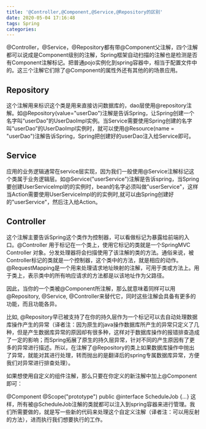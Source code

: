 ```yaml
---
title: '@Controller,@Component,@Service,@Repository的区别'
date: 2020-05-04 17:16:48
tags: Spring
categories:
---
```

@Controller，@Service，@Repository都有带@Component父注解，四个注解都可以说成是Component级别的注解，Spring框架自动扫描的注解也是检测是否有Component注解标记。把普通pojo实例化到spring容器中，相当于配置文件中的<bean id="" class=""/>。这三个注解它们除了@Component的属性外还有其他的的场景应用。

## Repository
这个注解用来标识这个类是用来直接访问数据库的，dao层使用@repository注解。如@Repository(value="userDao")注解是告诉Spring，让Spring创建一个名字叫“userDao”的UserDaoImpl实例。当Service需要使用Spring创建的名字叫“userDao”的UserDaoImpl实例时，就可以使用@Resource(name = "userDao")注解告诉Spring，Spring把创建好的userDao注入给Service即可。

## Service
应用的业务逻辑通常在service层实现，因为我们一般使用@Service注解标记这个类属于业务逻辑层。如@Service("userService")注解是告诉spring，当Spring要创建UserServiceImpl的的实例时，bean的名字必须叫做"userService"，这样当Action需要使用UserServiceImpl的的实例时,就可以由Spring创建好的"userService"，然后注入给Action。

## Controller
这个注解主要告诉Spring这个类作为控制器，可以看做标记为暴露给前端的入口。@Controller 用于标记在一个类上，使用它标记的类就是一个SpringMVC Controller 对象。分发处理器将会扫描使用了该注解的类的方法。通俗来说，被Controller标记的类就是一个控制器，这个类中的方法，就是相应的动作。@RequestMapping是一个用来处理请求地址映射的注解，可用于类或方法上。用于类上，表示类中的所有响应请求的方法都是以该地址作为父路径。

因此，当你的一个类被@Component所注解，那么就意味着同样可以用@Repository, @Service, @Controller来替代它，同时这些注解会具备有更多的功能，而且功能各异。

比如, @Repository早已被支持了在你的持久层作为一个标记可以去自动处理数据库操作产生的异常（译者注：因为原生的java操作数据库所产生的异常只定义了几种，但是产生数据库异常的原因却有很多种，这样对于数据库操作的报错排查造成了一定的影响；而Spring拓展了原生的持久层异常，针对不同的产生原因有了更多的异常进行描述。所以，在注解了@Repository的类上如果数据库操作中抛出了异常，就能对其进行处理，转而抛出的是翻译后的spring专属数据库异常，方便我们对异常进行排查处理）。

如果想使用自定义的组件注解，那么只要在你定义的新注解中加上@Component即可：

@Component 
@Scope("prototype")
public @interface ScheduleJob {...}
这样，所有被@ScheduleJob注解的类就都可以注入到spring容器来进行管理。我们所需要做的，就是写一些新的代码来处理这个自定义注解（译者注：可以用反射的方法），进而执行我们想要执行的工作。